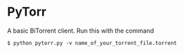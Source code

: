 # PyTorr
A basic BiTorrent client.
Run this with the command

```
$ python pytorr.py -v name_of_your_torrent_file.torrent
```

